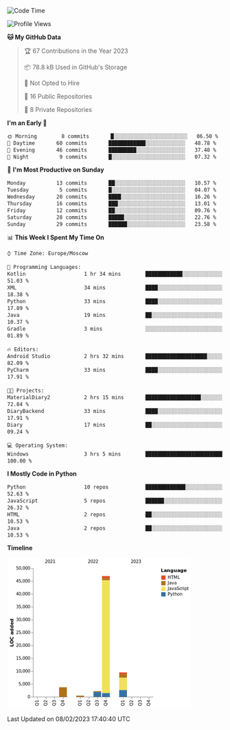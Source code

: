 <!--START_SECTION:waka-->
![Code Time](http://img.shields.io/badge/Code%20Time-15%20hrs%2057%20mins-blue)

![Profile Views](http://img.shields.io/badge/Profile%20Views-73-blue)

**🐱 My GitHub Data** 

> 🏆 67 Contributions in the Year 2023
 > 
> 📦 78.8 kB Used in GitHub's Storage 
 > 
> 🚫 Not Opted to Hire
 > 
> 📜 16 Public Repositories 
 > 
> 🔑 8 Private Repositories  
 > 
**I'm an Early 🐤** 

```text
🌞 Morning        8 commits       █░░░░░░░░░░░░░░░░░░░░░░░░   06.50 % 
🌆 Daytime       60 commits       ████████████░░░░░░░░░░░░░   48.78 % 
🌃 Evening       46 commits       █████████░░░░░░░░░░░░░░░░   37.40 % 
🌙 Night          9 commits       █░░░░░░░░░░░░░░░░░░░░░░░░   07.32 % 

```
📅 **I'm Most Productive on Sunday** 

```text
Monday          13 commits       ██░░░░░░░░░░░░░░░░░░░░░░░   10.57 % 
Tuesday          5 commits       █░░░░░░░░░░░░░░░░░░░░░░░░   04.07 % 
Wednesday       20 commits       ████░░░░░░░░░░░░░░░░░░░░░   16.26 % 
Thursday        16 commits       ███░░░░░░░░░░░░░░░░░░░░░░   13.01 % 
Friday          12 commits       ██░░░░░░░░░░░░░░░░░░░░░░░   09.76 % 
Saturday        28 commits       █████░░░░░░░░░░░░░░░░░░░░   22.76 % 
Sunday          29 commits       ██████░░░░░░░░░░░░░░░░░░░   23.58 % 

```


📊 **This Week I Spent My Time On** 

```text
⌚︎ Time Zone: Europe/Moscow

💬 Programming Languages: 
Kotlin                   1 hr 34 mins        ████████████░░░░░░░░░░░░░   51.03 % 
XML                      34 mins             ████░░░░░░░░░░░░░░░░░░░░░   18.38 % 
Python                   33 mins             ████░░░░░░░░░░░░░░░░░░░░░   17.89 % 
Java                     19 mins             ██░░░░░░░░░░░░░░░░░░░░░░░   10.37 % 
Gradle                   3 mins              ░░░░░░░░░░░░░░░░░░░░░░░░░   01.89 % 

🔥 Editors: 
Android Studio           2 hrs 32 mins       ████████████████████░░░░░   82.09 % 
PyCharm                  33 mins             ████░░░░░░░░░░░░░░░░░░░░░   17.91 % 

🐱‍💻 Projects: 
MaterialDiary2           2 hrs 15 mins       ██████████████████░░░░░░░   72.84 % 
DiaryBackend             33 mins             ████░░░░░░░░░░░░░░░░░░░░░   17.91 % 
Diary                    17 mins             ██░░░░░░░░░░░░░░░░░░░░░░░   09.24 % 

💻 Operating System: 
Windows                  3 hrs 5 mins        █████████████████████████   100.00 % 

```

**I Mostly Code in Python** 

```text
Python                   10 repos            █████████████░░░░░░░░░░░░   52.63 % 
JavaScript               5 repos             ██████░░░░░░░░░░░░░░░░░░░   26.32 % 
HTML                     2 repos             ██░░░░░░░░░░░░░░░░░░░░░░░   10.53 % 
Java                     2 repos             ██░░░░░░░░░░░░░░░░░░░░░░░   10.53 % 

```


**Timeline**

![Chart not found](https://raw.githubusercontent.com/Adlemex/Adlemex/main/charts/bar_graph.png) 


 Last Updated on 08/02/2023 17:40:40 UTC
<!--END_SECTION:waka-->
